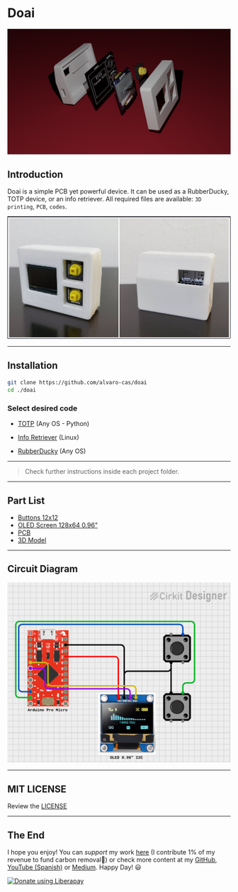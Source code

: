 # Doai

![](./assets/render_join.png)

## Introduction
Doai is a simple PCB yet powerful device. It can be used as a RubberDucky, TOTP device, or an info retriever. All required files are available: `3D printing`, `PCB`, `codes`.

![](./assets/complete.png)

***
## Installation
```bash
git clone https://github.com/alvaro-cas/doai
cd ./doai
```

### Select desired code
- [TOTP](https://github.com/alvaro-cas/doai/tree/main/examples/totp) (Any OS - Python)

- [Info Retriever](https://github.com/alvaro-cas/doai/tree/main/examples/infoRetriever) (Linux)

- [RubberDucky](https://github.com/alvaro-cas/doai/tree/main/examples/rubberducky) (Any OS)

***

> Check further instructions inside each project folder.

***

## Part List
- [Buttons 12x12](https://amzn.to/3L2oZz4)
- [OLED Screen 128x64 0.96"](https://amzn.to/41Lxp4Q)
- [PCB](https://github.com/alvaro-cas/doai/tree/main/pcb)
- [3D Model](https://github.com/alvaro-cas/doai/tree/main/3d)

***

## Circuit Diagram
![](./assets/diagram.png)

***

## MIT LICENSE
Review the [LICENSE](https://github.com/alvaro-cas/doai/blob/main/LICENSE)

***
## The End
I hope you enjoy! You can *support* my work [here](https://liberapay.com/Cuatroy2/donate) (I contribute 1% of my revenue to fund carbon removal🌳) or check more content at my [GitHub](https://github.com/alvaro-cas), [YouTube (Spanish)](https://www.youtube.com/@cuatroy2) or [Medium](https://medium.com/@cuatroy2). Happy Day! 😃

<noscript><a href="https://liberapay.com/Cuatroy2/donate"><img alt="Donate using Liberapay" src="https://liberapay.com/assets/widgets/donate.svg"></a></noscript>

